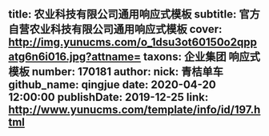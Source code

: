title: 农业科技有限公司通用响应式模板
subtitle: 官方自营农业科技有限公司通用响应式模板
cover: http://img.yunucms.com/o_1dsu3ot60150o2qppatg6n6i016.jpg?attname=
taxons: 企业集团 响应式模板
number: 170181
author:
  nick: 青桔单车
  github_name: qingjue
date: 2020-04-20 12:00:00
publishDate: 2019-12-25
link: http://www.yunucms.com/template/info/id/197.html
---
